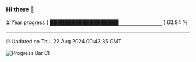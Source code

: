### Hi there 👋

⏳ Year progress { ███████████████████▁▁▁▁▁▁▁▁▁▁▁ } 63.94 %

---

⏰ Updated on Thu, 22 Aug 2024 00:43:35 GMT

![Progress Bar CI](https://github.com/Shyam-Makwana/GitHub-Actions-Demo/workflows/Progress%20Bar%20CI/badge.svg)

